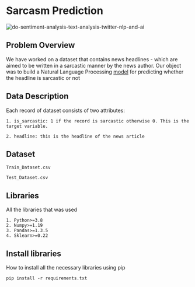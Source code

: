 # Sarcasm Prediction
![do-sentiment-analysis-text-analysis-twitter-nlp-and-ai](https://user-images.githubusercontent.com/22665704/164947374-b38eb0b0-0950-4445-81f1-f95f64494d9f.jpg)

## Problem Overview

We have worked on a dataset that contains news headlines - which are aimed to be written in a sarcastic manner by the news author.
Our object was to build a Natural Language Processing [model](https://github.com/AndreasAvgou/Sarcasm-Prediction-Model/blob/main/Sarcasm%20Prediction%20Model.ipynb) for predicting whether the headline is sarcastic or not

## Data Description
Each record of dataset consists of two attributes:
```
1. is_sarcastic: 1 if the record is sarcastic otherwise 0. This is the target variable.

2. headline: this is the headline of the news article
```

## Dataset
```
Train_Dataset.csv

Test_Dataset.csv
```
## Libraries
All the libraries that was used
```
1. Python>=3.8
2. Numpy>=1.19
3. Pandas>=1.3.5
4. Sklearn>=0.22
```
##  Install libraries
How to install all the necessary libraries using pip
```
pip install -r requirements.txt
```
